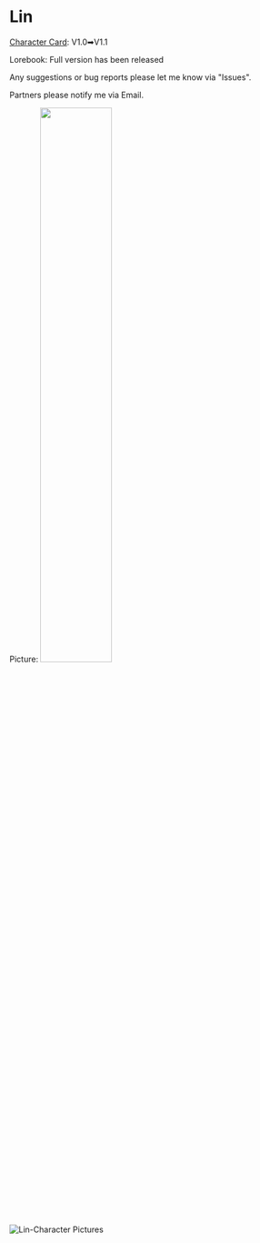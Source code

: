 # Lin

[Character Card](https://github.com/GhostXia/Character-Card/blob/main/Crimson%20Future/Lin/Lin-CharacterCard.json): V1.0➡V1.1

Lorebook: Full version has been released

Any suggestions or bug reports please let me know via "Issues".

Partners please notify me via Email.

Picture:
<img decoding="async" src="[https://github.com/GhostXia/Character-Card/assets/33112711/08a18b4f-293d-4a11-b915-d43bd6fb48ff]" width="50%">


![Lin-Character Pictures](https://github.com/GhostXia/Character-Card/assets/33112711/08a18b4f-293d-4a11-b915-d43bd6fb48ff)
